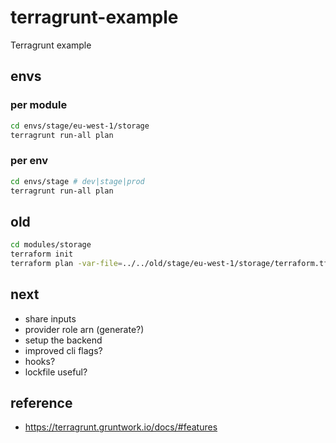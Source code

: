 # terragrunt-example

Terragrunt example

## envs

### per module

```sh
cd envs/stage/eu-west-1/storage
terragrunt run-all plan
```

### per env

```sh
cd envs/stage # dev|stage|prod
terragrunt run-all plan
```

## old

```sh
cd modules/storage
terraform init
terraform plan -var-file=../../old/stage/eu-west-1/storage/terraform.tfvars
```

## next

- share inputs
- provider role arn (generate?)
- setup the backend
- improved cli flags?
- hooks?
- lockfile useful?

## reference

- https://terragrunt.gruntwork.io/docs/#features
